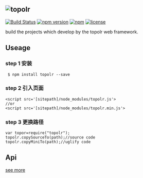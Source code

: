 ![topolr](https://github.com/topolr/topolr/raw/master/logo.png)
---------------------------
[![Build Status](https://travis-ci.org/topolr/topolr.svg?branch=master)](https://travis-ci.org/topolr/topolr)
[![npm version](https://badge.fury.io/js/topolr.svg)](https://badge.fury.io/js/topolr)
[![npm](https://img.shields.io/npm/dt/topolr.svg?maxAge=2592000)](https://www.npmjs.com/package/topolr)
[![license](https://img.shields.io/github/license/topolr/topolr.svg?maxAge=2592000)](https://github.com/topolr/topolr/blob/master/LICENSE)

build the projects which develop by the topolr web framework.

## Useage

### step 1 安装

```
 $ npm install topolr --save
```

### step 2 引入页面

```
<script src='[sitepath]/node_modules/topolr.js'>
//or
<script src='[sitepath]/node_modules/topolr.min.js'>
```

### step 3 更换路径

```
var topor=require("topolr");
topolr.copySourceTo(path);//source code
topolr.copyMiniTo(path);//uglify code
```

## Api

[see more](http://topolr.org)